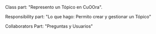 Class part:  "Represento un Tópico en CuOOra".

Responsibility part: "Lo que hago:  Permito crear y gestionar un Tópico"

Collaborators Part: "Preguntas y Usuarios"